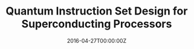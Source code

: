 ---
title: Quantum Instruction Set Design for Superconducting Processors
summary:  The intersection of quantum hardware and software is epitomized in the quantum instruction set, a pivotal factor in system performance. We have been at the vanguard of designing and implementing quantum instruction sets that optimize system efficiency. Our PMW (Phase-shifted MicroWave) scheme has gained widespread adoption in the industry. Notably, our SQiSW (Square Root of iSWAP) scheme has been published in the prestigious Physical Review Letters and then adopted by Google. Furthermore, our recent AshN scheme has been accepted by ASPLOS24 and is currently being implemented by several leading hardware teams.
tags:
  - Quantum Instruction Set
date: '2016-04-27T00:00:00Z'

# Optional external URL for project (replaces project detail page).
external_link: ''

image:
  caption: Photo by rawpixel on Unsplash
  focal_point: Smart

links:
  - icon: twitter
    icon_pack: fab
    name: Follow
    url: https://twitter.com/georgecushen
url_code: ''
url_pdf: ''
url_slides: ''
url_video: ''

# Slides (optional).
#   Associate this project with Markdown slides.
#   Simply enter your slide deck's filename without extension.
#   E.g. `slides = "example-slides"` references `content/slides/example-slides.md`.
#   Otherwise, set `slides = ""`.
slides: example
---